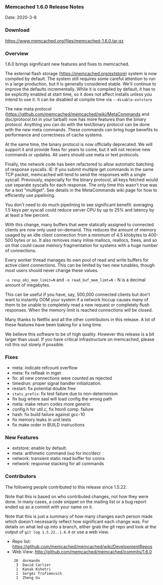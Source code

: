 ### Memcached 1.6.0 Release Notes

Date: 2020-3-8

### Download

https://www.memcached.org/files/memcached-1.6.0.tar.gz

### Overview

1.6.0 brings significant new features and fixes to memcached.

The external flash storage (https://memcached.org/extstore) system is now compiled by
default. The system still requires some careful attention to run in a large
production, but it is generally considered stable. We'll continue to improve
the defaults incrementally. While it is compiled by default, it has to be
explicitly enabled at start time, so it does not affect installs unless you
intend to use it. It can be disabled at compile time via `--disable-extstore`

The new meta protocol
(https://github.com/memcached/memcached/wiki/MetaCommands and doc/protocol.txt
in your tarball) now has more features than the binary protocol. Anything you
can do with the text/binary protocol can be done with the new meta commands.
These commands can bring huge benefits to performance and correctness of cache
systems.

At the same time, the binary protocol is now officially deprecated. We will
support it and provide fixes for years to come, but it will not receive new
commands or updates. All users should use meta or text protocols.

Finally, the network code has been refactored to allow automatic batching of
response syscalls. IE: If you submit multiple get commands in the same TCP packet, memcached will tend to send the responses with a single syscall. Previously, especially for the binary protocol, all keys fetched would use separate syscalls for each response. The only time this wasn't true was for a text "multiget". See details in the MetaCommands wiki page for how to efficiently use pipelining.

You don't need to do much pipelining to see significant benefit: averaging 1.5
keys per syscall could reduce server CPU by up to 25% and latency by at least
a few percent.

With this change, many buffers that were statically assigned to connected
clients are now only used on-demand. This reduces the amount of memory usaged
by an idle client connection from a minimum of 4.5 kilobytes to 400-500 bytes
or so. It also removes many inline mallocs, reallocs, frees, and so on that
could cause memory fragmentation for systems with a huge number of
connections.

Every worker thread manages its own pool of read and write buffers for active
client connections. This can be limited by two new tunables, though most users
should never change these values.

`-o resp_obj_mem_limit=N` and `-o read_buf_mem_limt=N` - N is a decimal amount
of megabytes.

This can be useful if you have, say, 500,000 connected clients but don't want
to instantly OOM your system if a network hiccup causes many of them to be
unable to completely read a new request or completely flush responses. When
the memory limit is reached connections will be closed.

Many thanks to Netflix and all the other contributors in this release. A lot
of these features have been baking for a long time.

We believe this software to be of high quality. However this release is a bit
larger than usual. If you have critical infrastructure on memcached, please
roll this out slowly if possible.

### Fixes

  * meta: indicate refcount overflow
  * meta: fix refleak in mget
  * fix: all new connections were counted as rejected
  * timedrun: proper signal handler initialization.
  * restart: fix potential double free
  * `stats_prefix`: fix test failure due to non-determinism
  * fix bug where sasl will load config the wrong path
  * meta: make return codes more generic
  * config.h for util.c, fix htonll comp. failure
  * hash: fix build failure against gcc-10
  * fix memory leaks in unit tests
  * fix make order in BUILD instructions

### New Features

  * extstore: enable by default.
  * meta: arithmetic command (`ma`) for incr/decr
  * network: transient static read buffer for conns
  * network: response stacking for all commands

### Contributors

The following people contributed to this release since 1.5.22.

Note that this is based on who contributed changes, not how they were
done.  In many cases, a code snippet on the mailing list or a bug
report ended up as a commit with your name on it.

Note that this is just a summary of how many changes each person made
which doesn't necessarily reflect how significant each change was.
For details on what led up into a branch, either grab the git repo and
look at the output of `git log 1.5.22..1.6.0` or use a web view.

  * Repo list: https://github.com/memcached/memcached/wiki/DevelopmentRepos
  * Web View: http://github.com/memcached/memcached/commits/1.6.0

```
    20	dormando
     3	David Carlier
     1	Kanak Kshetri
     1	Sergei Trofimovich
     1	Zheng Gu

```
